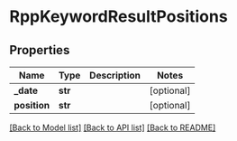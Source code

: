 # RppKeywordResultPositions

## Properties
Name | Type | Description | Notes
------------ | ------------- | ------------- | -------------
**_date** | **str** |  | [optional] 
**position** | **str** |  | [optional] 

[[Back to Model list]](../README.md#documentation-for-models) [[Back to API list]](../README.md#documentation-for-api-endpoints) [[Back to README]](../README.md)

